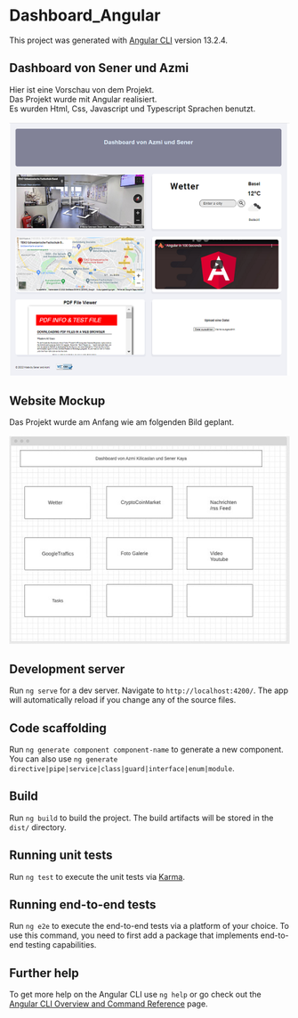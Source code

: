 # Dashboard_Angular

This project was generated with [Angular CLI](https://github.com/angular/angular-cli) version 13.2.4.

## Dashboard von Sener und Azmi
Hier ist eine Vorschau von dem Projekt.   
Das Projekt wurde mit Angular realisiert.  
Es wurden Html, Css, Javascript und Typescript Sprachen benutzt.  <br><br>
![dashboard](/pics/dashboard.png)

## Website Mockup
Das Projekt wurde am Anfang wie am folgenden Bild geplant.  <br><br>
![mockup](/pics/mockup.jpg)

## Development server

Run `ng serve` for a dev server. Navigate to `http://localhost:4200/`. The app will automatically reload if you change any of the source files.

## Code scaffolding

Run `ng generate component component-name` to generate a new component. You can also use `ng generate directive|pipe|service|class|guard|interface|enum|module`.

## Build

Run `ng build` to build the project. The build artifacts will be stored in the `dist/` directory.

## Running unit tests

Run `ng test` to execute the unit tests via [Karma](https://karma-runner.github.io).

## Running end-to-end tests

Run `ng e2e` to execute the end-to-end tests via a platform of your choice. To use this command, you need to first add a package that implements end-to-end testing capabilities.

## Further help

To get more help on the Angular CLI use `ng help` or go check out the [Angular CLI Overview and Command Reference](https://angular.io/cli) page.
